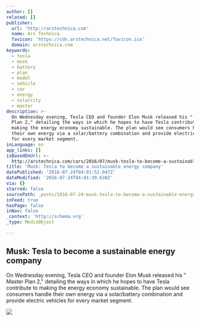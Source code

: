 ```yaml
---
author: []
related: []
publisher:
  url: 'http://arstechnica.com'
  name: Ars Technica
  favicon: 'https://cdn.arstechnica.net/favicon.ico'
  domain: arstechnica.com
keywords:
  - tesla
  - musk
  - battery
  - plan
  - model
  - vehicle
  - car
  - energy
  - solarcity
  - master
description: >-
  On Wednesday evening, Tesla CEO and founder Elon Musk released his " Master
  Plan 2," detailing the ways in which he hopes to have Tesla contribute to
  making the energy economy sustainable. The plan would see consumers handle
  their own energy via a solar/battery combination and provide electric vehicles
  for every market segment.
inLanguage: en
app_links: []
isBasedOnUrl: >-
  http://arstechnica.com/cars/2016/07/musk-tesla-to-become-a-sustainable-energy-company/
title: 'Musk: Tesla to become a sustainable energy company'
datePublished: '2016-07-24T04:01:52.047Z'
dateModified: '2016-07-24T04:01:39.630Z'
via: {}
starred: false
sourcePath: _posts/2016-07-24-musk-tesla-to-become-a-sustainable-energy-company.md
inFeed: true
hasPage: false
inNav: false
_context: 'http://schema.org'
_type: MediaObject

---
```

<article style=""><h1>Musk: Tesla to become a sustainable energy company</h1><p>On Wednesday evening, Tesla CEO and founder Elon Musk released his " Master Plan 2," detailing the ways in which he hopes to have Tesla contribute to making the energy economy sustainable. The plan would see consumers handle their own energy via a solar/battery combination and provide electric vehicles for every market segment.</p><img src="http://cdn.arstechnica.net/wp-content/uploads/2015/06/tesla-model-3-concept-art-640x480.jpg" /></article>